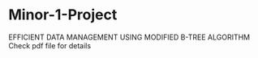 # Minor-1-Project
EFFICIENT DATA MANAGEMENT USING MODIFIED B-TREE ALGORITHM
Check pdf file for details
